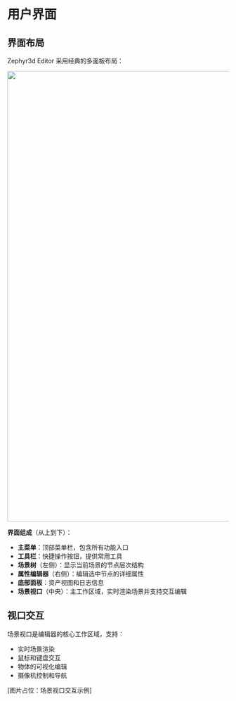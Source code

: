 
# 用户界面

## 界面布局

Zephyr3d Editor 采用经典的多面板布局：

<img src="media/editor-workspace.jpg" width="1024">

**界面组成**（从上到下）：
- **主菜单**：顶部菜单栏，包含所有功能入口
- **工具栏**：快捷操作按钮，提供常用工具
- **场景树**（左侧）：显示当前场景的节点层次结构
- **属性编辑器**（右侧）：编辑选中节点的详细属性
- **底部面板**：资产视图和日志信息
- **场景视口**（中央）：主工作区域，实时渲染场景并支持交互编辑

## 视口交互

场景视口是编辑器的核心工作区域，支持：
- 实时场景渲染
- 鼠标和键盘交互
- 物体的可视化编辑
- 摄像机控制和导航

[图片占位：场景视口交互示例]


